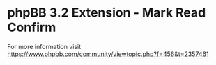 # phpBB 3.2 Extension - Mark Read Confirm

For more information visit https://www.phpbb.com/community/viewtopic.php?f=456&t=2357461
